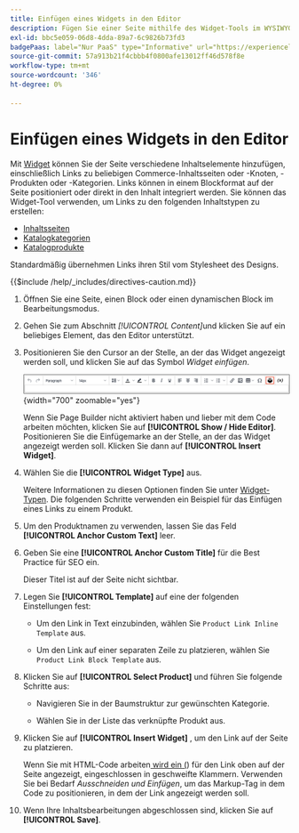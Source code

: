 ```yaml
---
title: Einfügen eines Widgets in den Editor
description: Fügen Sie einer Seite mithilfe des Widget-Tools im WYSIWYG-Editor verschiedene Inhaltselemente hinzu.
exl-id: bbc5e059-06d8-4dda-89a7-6c9826b73fd3
badgePaas: label="Nur PaaS" type="Informative" url="https://experienceleague.adobe.com/de/docs/commerce/user-guides/product-solutions" tooltip="Gilt nur für Adobe Commerce in Cloud-Projekten (von Adobe verwaltete PaaS-Infrastruktur) und lokale Projekte."
source-git-commit: 57a913b21f4cbbb4f0800afe13012ff46d578f8e
workflow-type: tm+mt
source-wordcount: '346'
ht-degree: 0%

---
```


# Einfügen eines Widgets in den Editor

Mit [Widget](widget-create.md) können Sie der Seite verschiedene Inhaltselemente hinzufügen, einschließlich Links zu beliebigen Commerce-Inhaltsseiten oder -Knoten, -Produkten oder -Kategorien. Links können in einem Blockformat auf der Seite positioniert oder direkt in den Inhalt integriert werden. Sie können das Widget-Tool verwenden, um Links zu den folgenden Inhaltstypen zu erstellen:

- [Inhaltsseiten](pages.md)
- [Katalogkategorien](../catalog/categories.md)
- [Katalogprodukte](../catalog/product-create.md)

Standardmäßig übernehmen Links ihren Stil vom Stylesheet des Designs.

{{$include /help/_includes/directives-caution.md}}

1. Öffnen Sie eine Seite, einen Block oder einen dynamischen Block im Bearbeitungsmodus.

1. Gehen Sie zum Abschnitt _[!UICONTROL Content]_&#x200B;und klicken Sie auf ein beliebiges Element, das den Editor unterstützt.

1. Positionieren Sie den Cursor an der Stelle, an der das Widget angezeigt werden soll, und klicken Sie auf das Symbol _Widget einfügen_.

   ![Editor-Symbolleiste - Widget einfügen](./assets/editor-toolbar-widget-button.png){width="700" zoomable="yes"}

   Wenn Sie Page Builder nicht aktiviert haben und lieber mit dem Code arbeiten möchten, klicken Sie auf **[!UICONTROL Show / Hide Editor]**. Positionieren Sie die Einfügemarke an der Stelle, an der das Widget angezeigt werden soll. Klicken Sie dann auf **[!UICONTROL Insert Widget]**.

1. Wählen Sie die **[!UICONTROL Widget Type]** aus.

   Weitere Informationen zu diesen Optionen finden Sie unter [Widget-Typen](widgets.md#widget-types). Die folgenden Schritte verwenden ein Beispiel für das Einfügen eines Links zu einem Produkt.

1. Um den Produktnamen zu verwenden, lassen Sie das Feld **[!UICONTROL Anchor Custom Text]** leer.

1. Geben Sie eine **[!UICONTROL Anchor Custom Title]** für die Best Practice für SEO ein.

   Dieser Titel ist auf der Seite nicht sichtbar.

1. Legen Sie **[!UICONTROL Template]** auf eine der folgenden Einstellungen fest:

   - Um den Link in Text einzubinden, wählen Sie `Product Link Inline Template` aus.

   - Um den Link auf einer separaten Zeile zu platzieren, wählen Sie `Product Link Block Template` aus.

1. Klicken Sie auf **[!UICONTROL Select Product]** und führen Sie folgende Schritte aus:

   - Navigieren Sie in der Baumstruktur zur gewünschten Kategorie.

   - Wählen Sie in der Liste das verknüpfte Produkt aus.

1. Klicken Sie auf **[!UICONTROL Insert Widget]** , um den Link auf der Seite zu platzieren.

   Wenn Sie mit HTML-Code arbeiten[ wird ein (](../systems/markup-tags.md)) für den Link oben auf der Seite angezeigt, eingeschlossen in geschweifte Klammern. Verwenden Sie bei Bedarf _Ausschneiden und Einfügen_, um das Markup-Tag in dem Code zu positionieren, in dem der Link angezeigt werden soll.

1. Wenn Ihre Inhaltsbearbeitungen abgeschlossen sind, klicken Sie auf **[!UICONTROL Save]**.
